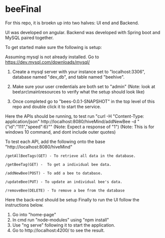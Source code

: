 # beeFinal

For this repo, it is broekn up into two halves: UI end and Backend.

UI was developed on angular. 
Backend was developed with Spring boot and MySQL paired together. 


To get started make sure the following is setup:

Assuming mysql is not already installed. Go to https://dev.mysql.com/downloads/mysql/

1) Create a mysql server with your instance set to "localhost:3306", database named "dev_db", and table named "beehive".
2) Make sure your user credentials are both set to "admin"
(Note: look at bee\src\main\resources to verify what the setup should look like)

3) Once completed go to "bees-0.0.1-SNAPSHOT" in the top level of this repo and double click it to start the service.

Here the APIs should be running, to test run "curl -H "Content-Type: application/json" http://localhost:8080/hiveMind/addNewBee -d "{\"id\":\"111\",\"speed\":6}""
(Note: Expect a response of "1")
(Note: This is for windows 10 command, and dont include outer quotes)

To test each API, add the following onto the base "http://localhost:8080/hiveMind"

	/getAllBeeTags(GET) - To retrieve all data in the database.

	/getBeeTag(GET) -  To get a individual bee data.
	
	/addNewBee(POST) - To add a bee to database.
	
  	/updateBee(PUT) - To update an individual bee's data.

	/removeBee(DELETE) - To remove a bee from the database
  
  Here the back-end should be setup
Finally to run the UI follow the instructions below.

1) Go into "home-page"
2) In cmd run "node-modules" using "npm install" 
3) Use "ng serve" following it to start the application.
4) Go to http://localhost:4200/ to see the result.


